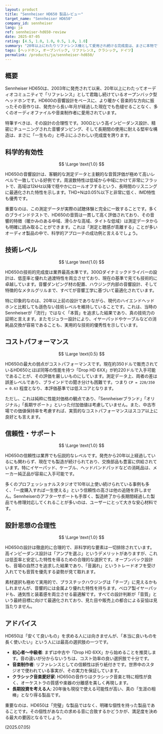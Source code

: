 ```yaml
---
layout: product
title: "Sennheiser HD650 製品レビュー"
target_name: "Sennheiser HD650"
company_id: sennheiser
lang: ja
ref: sennheiser-hd650-review
date: 2025-07-05
rating: [4.5, 1.0, 1.0, 0.5, 1.0, 1.0]
summary: "20年以上にわたりリファレンス機として愛用され続ける完成度は、まさに本物です。その音響設計は科学的にも合理的で、現代の基準でもトップクラスの技術レベルを誇ります。信頼性やサポート体制も万全です。唯一、ほぼ同性能でより安価な「Drop HD 6XX」の存在が、コストパフォーマンスの評価を厳しいものにしています。しかし、その絶対的な性能と信頼性は、依然として多くのオーディオ愛好家にとって最良の選択肢の一つであり続けます。"
tags: [ヘッドホン, オープンバック, リファレンス, クラシック, ドイツ]
permalink: /products/ja/sennheiser-hd650/
---
```


## 概要

Sennheiser HD650は、2003年に発売されて以来、20年以上にわたってオーディオコミュニティで「リファレンス」として君臨し続けているオープンバック型ヘッドホンです。HD600の音響設計をベースに、より暖かく音楽的な方向に振ったその音作りは、発売から長い年月が経過した現在でも色褪せることなく、多くのオーディオファイルや音楽制作者に愛用されています。

特筆すべきは、その設計の合理性です。300Ωという高インピーダンス設計、精密にチューニングされた音響ダンピング、そして長期間の使用に耐える堅牢な構造は、まさに「一生もの」と呼ぶにふさわしい完成度を誇ります。

## 科学的有効性

$$ \Large \text{1.0} $$

HD650の音響設計は、客観的な測定データと主観的な音質評価が極めて高いレベルで一致している好例です。周波数特性は低域から中域にかけて非常にフラットで、高域は12kHz以降で穏やかにロールオフするという、長時間のリスニングに最適化された特性を示します。THD+Nは0.05%以下と非常に低く、IMD特性も優秀です。

重要なのは、この測定データが実際の試聴体験と完全に一致することです。多くのブラインドテストで、HD650の音質は一貫して高く評価されており、その音響的特徴（暖かみのある中域、滑らかな高域、タイトな低域）は測定データからも明確に読み取ることができます。これは「測定と聴感が乖離する」ことが多いオーディオ製品の中で、科学的アプローチの成功例と言えるでしょう。

## 技術レベル

$$ \Large \text{1.0} $$

HD650の技術的完成度は業界最高水準です。300Ωダイナミックドライバーの設計は、低歪率と優れた過渡特性を両立させており、現在の基準で見ても技術的に卓越しています。音響ダンピング材の配置、ハウジング内部の音響設計、そして特徴的なメタルグリルまで、すべてが音響工学に基づいて最適化されています。

特に印象的なのは、20年以上前の設計でありながら、現代のハイエンドヘッドホンと比較しても遜色ない技術レベルを維持していることです。これは、当時のSennheiserが「流行」ではなく「本質」を追求した結果であり、真の技術力の証明と言えます。またモジュラー設計により、イヤーパッドやケーブルなどの消耗品交換が容易であることも、実用的な技術的優秀性を示しています。

## コストパフォーマンス

$$ \Large \text{0.5} $$

HD650の最大の弱点がコストパフォーマンスです。現在約350ドルで販売されているHD650とほぼ同等の性能を持つ「Drop HD 6XX」が約220ドルで入手可能であることが、その評価を厳しいものにしています。測定データ上、両者の差は誤差レベルであり、ブラインドでの聞き分けも困難です。つまり `CP = 220/350 = 0.63` 程度となり、本評価基準では低スコアとなります。

ただし、これは純粋に性能対価格の観点であり、「Sennheiserブランド」「オリジナル」「長期サポート」といった付加価値は考慮していません。また、中古市場での価値保持率を考慮すれば、実質的なコストパフォーマンスはスコア以上に良好とも言えます。

## 信頼性・サポート

$$ \Large \text{1.0} $$

HD650の信頼性は業界でも伝説的なレベルです。発売から20年以上経過しているにも関わらず、現在でも製造が続けられており、交換部品も豊富に供給されています。特にイヤーパッド、ケーブル、ヘッドバンドパッドなどの消耗品は、メーカー純正品が容易に入手可能です。

多くのプロフェッショナルスタジオで10年以上使い続けられている事例も多く、「一度購入すれば一生使える」という信頼性の高さは他の追随を許しません。Sennheiserのアフターサポートも手厚く、製造終了から長期間経過した製品でも修理対応してくれることが多いのは、ユーザーにとって大きな安心材料です。

## 設計思想の合理性

$$ \Large \text{1.0} $$

HD650の設計は徹底的に合理的で、非科学的な要素は一切排除されています。高インピーダンス設計は「アンプを選ぶ」というデメリットがありますが、これは低歪率と安定した特性を得るための合理的な選択です。オープンバック設計も、音場の自然さを追求した結果であり、「音漏れ」というトレードオフを受け入れてでも音質を優先する姿勢が見て取れます。

素材選択も極めて実用的で、プラスチックハウジングは「チープ」に見えるかもしれませんが、音響的には金属より優れた特性を持ちます。ベロア製イヤーパッドも、通気性と装着感を両立させる最適解です。すべての設計判断が「音質」という最終目標に向けて最適化されており、見た目や販売上の都合による妥協は見当たりません。

## アドバイス

HD650は「安くて良いもの」を求める人には向きませんが、「本当に良いものを長く使いたい」という人には最高の選択肢の一つです。

- **初心者〜中級者**: まずは中古や「Drop HD 6XX」から始めることを推奨します。音の違いが分からないうちは、コスト効率の良い選択肢で十分です。
- **音楽制作者**: リファレンスとしての信頼性は折り紙付きです。世界中のスタジオで使われている事実が、その実力を保証しています。
- **クラシック音楽愛好家**: HD650の音作りはクラシック音楽と特に相性が良く、オーケストラの質感や楽器の分離感を美しく再現します。
- **長期投資を考える人**: 20年後も現役で使える可能性が高い、真の「生涯の相棒」となり得る製品です。

重要なのは、HD650は「完璧」な製品ではなく、明確な個性を持った製品であることです。その個性があなたの求める音に合致するかどうかが、満足度を決める最大の要因となるでしょう。

(2025.07.05)
